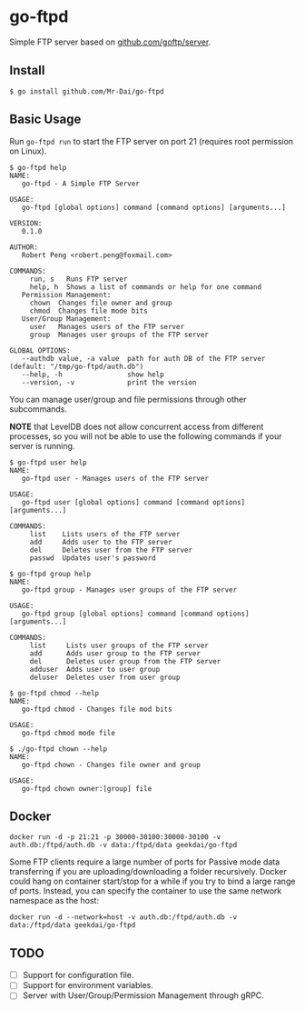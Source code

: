 # go-ftpd

Simple FTP server based on [github.com/goftp/server](https://github.com/goftp/server).

## Install

```
$ go install github.com/Mr-Dai/go-ftpd
```

## Basic Usage

Run `go-ftpd run` to start the FTP server on port 21 (requires root permission on Linux).

```
$ go-ftpd help
NAME:
   go-ftpd - A Simple FTP Server

USAGE:
   go-ftpd [global options] command [command options] [arguments...]

VERSION:
   0.1.0

AUTHOR:
   Robert Peng <robert.peng@foxmail.com>

COMMANDS:
     run, s   Runs FTP server
     help, h  Shows a list of commands or help for one command
   Permission Management:
     chown  Changes file owner and group
     chmod  Changes file mode bits
   User/Group Management:
     user   Manages users of the FTP server
     group  Manages user groups of the FTP server

GLOBAL OPTIONS:
   --authdb value, -a value  path for auth DB of the FTP server (default: "/tmp/go-ftpd/auth.db")
   --help, -h                show help
   --version, -v             print the version
```

You can manage user/group and file permissions through other subcommands.

**NOTE** that LevelDB does not allow concurrent access from different processes, so you will not be able to use the following commands if your server is running.

```
$ go-ftpd user help
NAME:
   go-ftpd user - Manages users of the FTP server

USAGE:
   go-ftpd user [global options] command [command options] [arguments...]

COMMANDS:
     list    Lists users of the FTP server
     add     Adds user to the FTP server
     del     Deletes user from the FTP server
     passwd  Updates user's password
```

```
$ go-ftpd group help
NAME:
   go-ftpd group - Manages user groups of the FTP server

USAGE:
   go-ftpd group [global options] command [command options] [arguments...]

COMMANDS:
     list     Lists user groups of the FTP server
     add      Adds user group to the FTP server
     del      Deletes user group from the FTP server
     adduser  Adds user to user group
     deluser  Deletes user from user group
```

```
$ go-ftpd chmod --help
NAME:
   go-ftpd chmod - Changes file mod bits

USAGE:
   go-ftpd chmod mode file
```

```
$ ./go-ftpd chown --help
NAME:
   go-ftpd chown - Changes file owner and group

USAGE:
   go-ftpd chown owner:[group] file
```

## Docker

```
docker run -d -p 21:21 -p 30000-30100:30000-30100 -v auth.db:/ftpd/auth.db -v data:/ftpd/data geekdai/go-ftpd
```

Some FTP clients require a large number of ports for Passive mode data transferring
if you are uploading/downloading a folder recursively. Docker could hang on container start/stop for a while
if you try to bind a large range of ports. Instead, you can specify the container to use the same network
namespace as the host:

```
docker run -d --network=host -v auth.db:/ftpd/auth.db -v data:/ftpd/data geekdai/go-ftpd
```

## TODO

- [ ] Support for configuration file.
- [ ] Support for environment variables.
- [ ] Server with User/Group/Permission Management through gRPC.
